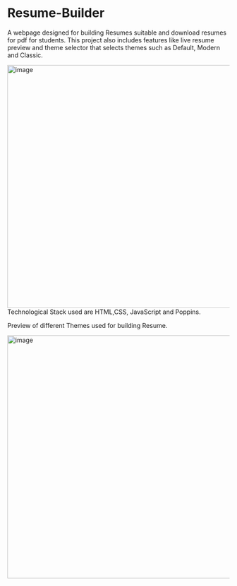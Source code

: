 # Resume-Builder

A webpage designed for building Resumes suitable and download resumes for pdf for students.
This project also includes features like live resume preview and theme selector that selects themes such as Default, Modern and Classic.

<img width="550" height="550" alt="image" src="https://github.com/user-attachments/assets/b2092de0-7a95-4e4b-8fbe-e46f40a5e8d7" />
Technological Stack used are HTML,CSS, JavaScript and Poppins.

Preview of different Themes used for building Resume.

<img width="550" height="550" alt="image" src="https://github.com/user-attachments/assets/a16d8155-c6f7-4601-a4a9-44b838277f74" />
